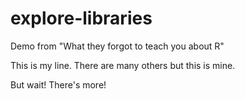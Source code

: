 # explore-libraries

Demo from "What they forgot to teach you about R"

This is my line. There are many others but this is mine. 

But wait! There's more!
